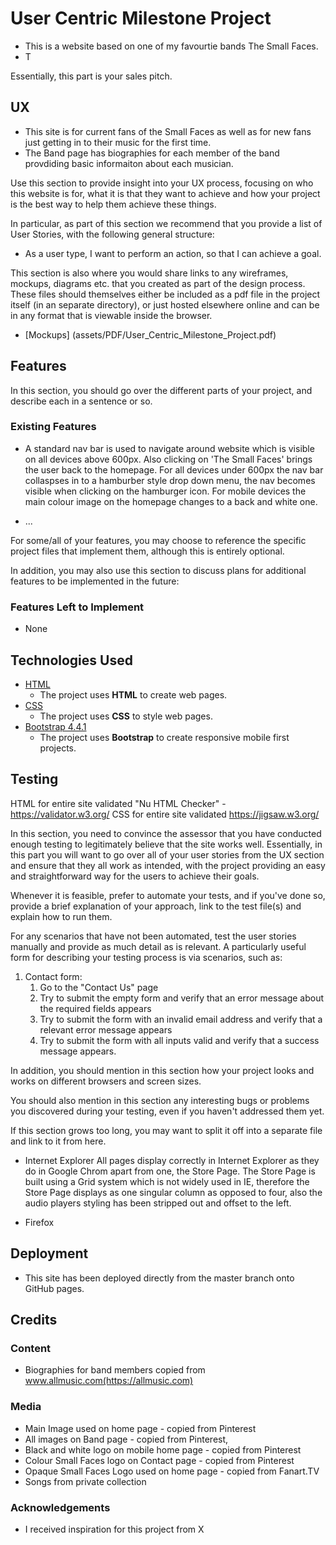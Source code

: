 # User Centric Milestone Project

- This is a website based on one of my favourtie bands The Small Faces.
- T

Essentially, this part is your sales pitch.
 
## UX

 - This site is for current fans of the Small Faces as well as for new fans just getting in to   their music for the first time.
 - The Band page has biographies for each member of the band provdiding basic informaiton about each musician.
 
Use this section to provide insight into your UX process, focusing on who this website is for, what it is that they want to achieve and how your project is the best way to help them achieve these things.

In particular, as part of this section we recommend that you provide a list of User Stories, with the following general structure:
- As a user type, I want to perform an action, so that I can achieve a goal.

This section is also where you would share links to any wireframes, mockups, diagrams etc. that you created as part of the design process. These files should themselves either be included as a pdf file in the project itself (in an separate directory), or just hosted elsewhere online and can be in any format that is viewable inside the browser.

- [Mockups] (assets/PDF/User_Centric_Milestone_Project.pdf)

## Features

In this section, you should go over the different parts of your project, and describe each in a sentence or so.
 
### Existing Features
- A standard nav bar is used to navigate around website which is visible on all devices above 600px. Also clicking
on 'The Small Faces' brings the user back to the homepage. For all devices under 600px the nav bar collaspses in to 
a hamburber style drop down menu, the nav becomes visible when clicking on the hamburger icon.
For mobile devices the main colour image on the homepage changes to a back and white one. 

- ...

For some/all of your features, you may choose to reference the specific project files that implement them, although this is entirely optional.

In addition, you may also use this section to discuss plans for additional features to be implemented in the future:

### Features Left to Implement
- None

## Technologies Used

- [HTML](https://www.w3.org/html/)
    - The project uses **HTML** to create web pages.
- [CSS](https://w3.org)
    - The project uses **CSS** to style web pages.
- [Bootstrap 4.4.1](https://getbootstrap.com/)
    - The project uses **Bootstrap** to create responsive mobile first projects.

## Testing

HTML for entire site validated  "Nu HTML Checker" - https://validator.w3.org/
CSS for entire site validated https://jigsaw.w3.org/


In this section, you need to convince the assessor that you have conducted enough testing to legitimately believe that the site works well. Essentially, in this part you will want to go over all of your user stories from the UX section and ensure that they all work as intended, with the project providing an easy and straightforward way for the users to achieve their goals.

Whenever it is feasible, prefer to automate your tests, and if you've done so, provide a brief explanation of your approach, link to the test file(s) and explain how to run them.

For any scenarios that have not been automated, test the user stories manually and provide as much detail as is relevant. A particularly useful form for describing your testing process is via scenarios, such as:

1. Contact form:
    1. Go to the "Contact Us" page
    2. Try to submit the empty form and verify that an error message about the required fields appears
    3. Try to submit the form with an invalid email address and verify that a relevant error message appears
    4. Try to submit the form with all inputs valid and verify that a success message appears.

In addition, you should mention in this section how your project looks and works on different browsers and screen sizes.

You should also mention in this section any interesting bugs or problems you discovered during your testing, even if you haven't addressed them yet.

If this section grows too long, you may want to split it off into a separate file and link to it from here.

- Internet Explorer
  All pages display correctly in Internet Explorer as they do in Google Chrom apart from one, the Store Page. The Store Page is built using a Grid system which is not widely used in IE, therefore the Store Page displays as one singular column as opposed to four, also the audio players styling has been stripped out and offset to the left.

- Firefox

## Deployment

- This site has been deployed directly from the master branch onto GitHub pages.

## Credits

### Content

- Biographies for band members copied from www.allmusic.com(https://allmusic.com)

### Media

- Main Image used on home page - copied from Pinterest
- All images on Band page - copied from Pinterest, 
- Black and white logo on mobile home page - copied from Pinterest
- Colour Small Faces logo on Contact page - copied from Pinterest
- Opaque Small Faces Logo used on home page - copied from Fanart.TV
- Songs from private collection


### Acknowledgements

- I received inspiration for this project from X
